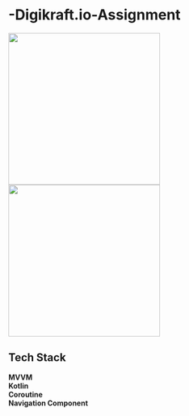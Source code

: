 # -Digikraft.io-Assignment
<p float="left">
<img src="https://user-images.githubusercontent.com/25275045/183308497-821387bf-0934-4691-823a-2b1532be21e9.png" width="300">

<img src="https://user-images.githubusercontent.com/25275045/183308511-f2c59992-7627-4dc4-ae0b-ec2b66251e08.png" width="300">
</p>

## **Tech Stack**
**MVVM**\
**Kotlin**\
**Coroutine**\
**Navigation Component**
